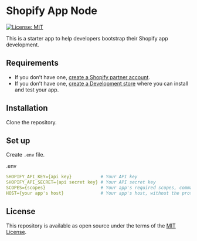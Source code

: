 # Shopify App Node

[![License: MIT](https://img.shields.io/badge/License-MIT-green.svg)](LICENSE.md)

This is a starter app to help developers bootstrap their Shopify app development.

## Requirements

- If you don’t have one, [create a Shopify partner account](https://partners.shopify.com/signup).
- If you don’t have one, [create a Development store](https://help.shopify.com/en/partners/dashboard/development-stores#create-a-development-store) where you can install and test your app.

## Installation
Clone the repository.

## Set up
Create `.env` file.

.env
```yaml
SHOPIFY_API_KEY={api key}           # Your API key
SHOPIFY_API_SECRET={api secret key} # Your API secret key
SCOPES={scopes}                     # Your app's required scopes, comma-separated
HOST={your app's host}              # Your app's host, without the protocol prefix
```

## License

This repository is available as open source under the terms of the [MIT License](https://opensource.org/licenses/MIT).
